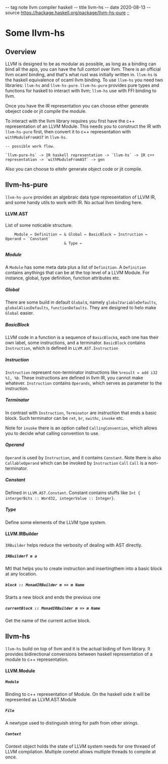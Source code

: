 -- tag note llvm compiler haskell
-- title llvm-hs
-- date 2020-08-13
-- source https://hackage.haskell.org/package/llvm-hs-pure
;;
# Some llvm-hs

## Overview
LLVM is designed to be as modular as possible, as long as a binding can bind all the apis, you can have the full contorl over llvm. There is an official llvm ocaml binding, and that's what rust was initially written in. `llvm-hs` is the haskell equivalence of ocaml llvm binding. To use `llvm-hs` you need two libraries: `llvm-hs` and `llvm-hs-pure`. `llvm-hs-pure` provides pure types and functions for haskell to interact with llvm; `llvm-hs` use with FFI binding to llvm.

Once you have the IR representation you can choose either generate obeject code or jit compile the module.

To interact with the llvm library requires you first have the c++ representation of an LLVM Module. This needs you to construct the IR with `llvm-hs-pure` first, then convert it to c++ representation with `withModuleFromAST` in `llvm-hs`.

```
-- possible work flow.

`llvm-pure-hs` -> IR haskell representation -> `llvm-hs` -> IR c++ representation -> `withModuleFromAST` -> gen
```

Also you can choose to eitehr generate object code or jit compile.

## llvm-hs-pure
`llvm-hs-pure` provides an algebraic data type representation of LLVM IR, and some handy utils to work with IR. No actual llvm binding here.


#### LLVM.AST
List of some noticable structure.
```
    Module ← Definition ← & Global ← BasicBlock ← Instruction ← Operand ← `Constant`
                          & Type ←
```

##### Module
A `Module` has some meta data plus a list of `Definition`. A `Definition` contains anythings that can be at the top level of a LLVM Module. For instance, global, type definition, function attributes etc.

##### Global
There are some build in default `Global`s, namely `globalVariableDefaults`, `globalAliasDefaults`, `functionDefaults`. They are designed to helo make `Global` easier.

##### BasicBlock
LLVM code in a function is a sequence of `BasicBlock`s, each one has their own label, some instructions, and a terminator. `BasicBlock` contains `Instruction`, which is defined in `LLVM.AST.Instruction`

##### Instruction
`Instruction` represent non-terminator instructions like `%result = add i32 %1, %b`. These instructions are defined in llvm IR, you cannot make whatever. `Instruction` contains `Operands`, which serves as parameter to the instruction.

##### Terminator
In contrast with `Instruction`, `Terminator` are instruction that ends a basic block. Such terminator can be `ret`, `br`, `swithc`, `invoke` etc.

Note for `invoke` there is an option called `CallingConvention`, which allows you to decide what calling convention to use.

##### Operand
`Operand` is used by `Instruction`, and it contains `Constant`. Note there is also `CallableOperand` which can be invoked by `Instruction` `Call`  `Call` is a non-terminator.

##### Constant
Defined in `LLVM.AST.Constant`. Constant contains stuffs like `Int { intergerBits :: Word32, integerValue :: Integer}`.

##### Type
Define some elements of the LLVM type system.


#### LLVM.IRBuilder
`IRBuilder` helps reduce the verbosity of dealing with AST directly.

##### `IRBuilderT m a`
Mtl that helps you to create instruction and insertingthem into a basic block at any location.

##### `block :: MonadIRBuilder m => m Name`
Starts a new block and ends the previous one

##### `currentBlock :: MonadIRBuilder m => m Name`
Get the name of the current active block.

## llvm-hs
`llvm-hs` build on top of llvm and it is the actual biding of llvm library. It provides bidirectional conversions between haskell representation of a module to c++ representation.

#### LLVM.Module

##### `Module`
Binding to c++ representation of Module. On the haskell side it will be represented as LLVM.AST.Module

##### `File`
A newtype used to distinguish string for path from other strings.

##### `Context`
Context object holds the state of LLVM system needs for one threaed of LLVM compilation. Multiple conetxt allows multiple threads to compile at once.
